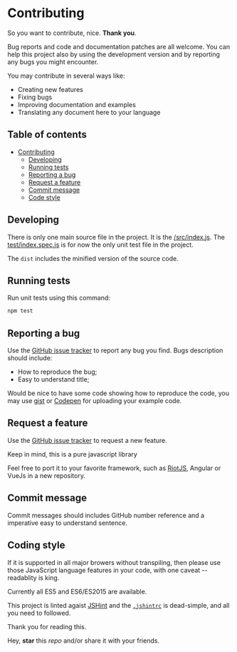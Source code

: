 # Contributing

So you want to contribute, nice.  **Thank you**.

Bug reports and code and documentation patches are all welcome. You can help this project also by using the development version and by reporting any bugs you might encounter.

You may contribute in several ways like:

* Creating new features
* Fixing bugs
* Improving documentation and examples
* Translating any document here to your language

## Table of contents

* [Contributing](#contributing)
  * [Developing](#developing)
  * [Running tests](#running-tests)
  * [Reporting a bug](#reporting-a-bug)
  * [Request a feature](#request-a-feature)
  * [Commit message](#commit-message)
  * [Code style](#code-style)

## Developing

There is only one main source file in the project. It is the [/src/index.js](/src/index.js).
The [test/index.spec.js](test/index.spec.js) is for now the only unit test file in the project.

The `dist` includes the minified version of the source code.

## Running tests

Run unit tests using this command:

```bash
npm test
```

## Reporting a bug

Use the [GitHub issue tracker](https://github.com/n2geoff/js-lib/issues) to report any bug you find.
Bugs description should include:

* How to reproduce the bug;
* Easy to understand title;

Would be nice to have some code showing how to reproduce the code, you may use [gist](https://gist.github.com) or [Codepen](https://codepen.io) for uploading your example code.

## Request a feature

Use the [GitHub issue tracker](https://github.com/n2geoff/js-lib/issues) to request a new feature.

Keep in mind, this is a pure javascript library

Feel free to port it to your favorite framework, such as [RiotJS](http://riotjs.com), Angular or VueJs in a new repository.

## Commit message

Commit messages should includes GitHub number reference and a imperative easy to understand sentence.

## Coding style

If it is supported in all major browers without transpiling, then please use those JavaScript language features in your code, with one caveat -- readablity is king. 

Currently all ES5 and ES6/ES2015 are available.

This project is linted agaist [JSHint](https://github.com/jshint/jshint) and the [`.jshintrc`](.jshintrc) is dead-simple, and all you need to followed. 

Thank you for reading this.


Hey, **star** this *repo* and/or share it with your friends.